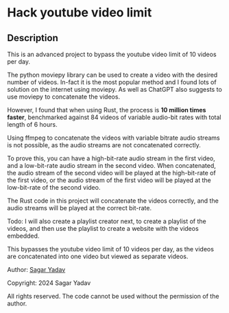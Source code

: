 # Hack youtube video limit

## Description

This is an advanced project to bypass the youtube video limit of 10 videos per day.

The python moviepy library can be used to create a video with the desired number of videos. In-fact it is the most popular method and I found lots of solution on the internet using moviepy. As well as ChatGPT also suggests to use moviepy to concatenate the videos.

However, I found that when using Rust, the process is **10 million times faster**, benchmarked against 84 videos of variable audio-bit rates with total length of 6 hours.

Using ffmpeg to concatenate the videos with variable bitrate audio streams is not possible, as the audio streams are not concatenated correctly.

To prove this, you can have a high-bit-rate audio stream in the first video, and a low-bit-rate audio stream in the second video. When concatenated, the audio stream of the second video will be played at the high-bit-rate of the first video, or the audio stream of the first video will be played at the low-bit-rate of the second video.

The Rust code in this project will concatenate the videos correctly, and the audio streams will be played at the correct bit-rate.

Todo: I will also create a playlist creator next, to create a playlist of the videos, and then use the playlist to create a website with the videos embedded.

This bypasses the youtube video limit of 10 videos per day, as the videos are concatenated into one video but viewed as separate videos.

Author: [Sagar Yadav](https://linkedin.com/in/sagaryadav)

Copyright: 2024 Sagar Yadav

All rights reserved.
The code cannot be used without the permission of the author.
